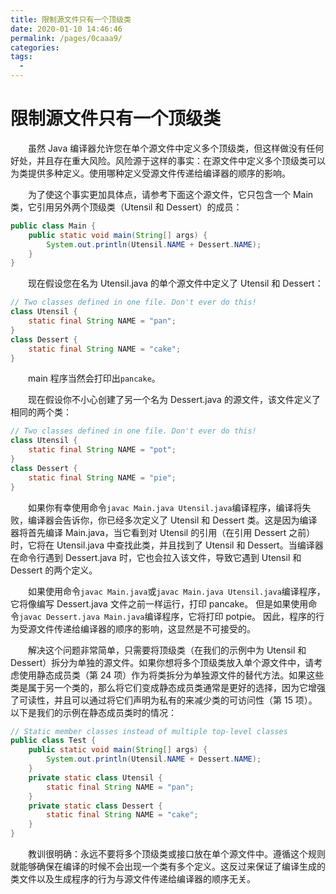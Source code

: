```yaml
---
title: 限制源文件只有一个顶级类
date: 2020-01-10 14:46:46
permalink: /pages/0caaa9/
categories:
tags:
  - 
---
```

# 限制源文件只有一个顶级类

&emsp;&emsp;虽然 Java 编译器允许您在单个源文件中定义多个顶级类，但这样做没有任何好处，并且存在重大风险。风险源于这样的事实：在源文件中定义多个顶级类可以为类提供多种定义。使用哪种定义受源文件传递给编译器的顺序的影响。

&emsp;&emsp;为了使这个事实更加具体点，请参考下面这个源文件，它只包含一个 Main 类，它引用另外两个顶级类（Utensil 和 Dessert）的成员：

```java
public class Main {
    public static void main(String[] args) {
        System.out.println(Utensil.NAME + Dessert.NAME);
    }
}
```

&emsp;&emsp;现在假设您在名为 Utensil.java 的单个源文件中定义了 Utensil 和 Dessert：

```java
// Two classes defined in one file. Don't ever do this!
class Utensil {
    static final String NAME = "pan";
}
class Dessert {
    static final String NAME = "cake";
}
```

&emsp;&emsp;main 程序当然会打印出`pancake`。

&emsp;&emsp;现在假设你不小心创建了另一个名为 Dessert.java 的源文件，该文件定义了相同的两个类：

```java
// Two classes defined in one file. Don't ever do this!
class Utensil {
    static final String NAME = "pot";
}
class Dessert {
    static final String NAME = "pie";
}
```

&emsp;&emsp;如果你有幸使用命令`javac Main.java Utensil.java`编译程序，编译将失败，编译器会告诉你，你已经多次定义了 Utensil 和 Dessert 类。这是因为编译器将首先编译 Main.java，当它看到对 Utensil 的引用（在引用 Dessert 之前）时，它将在 Utensil.java 中查找此类，并且找到了 Utensil 和 Dessert。当编译器在命令行遇到 Dessert.java 时，它也会拉入该文件，导致它遇到 Utensil 和 Dessert 的两个定义。

&emsp;&emsp;如果使用命令`javac Main.java`或`javac Main.java Utensil.java`编译程序，它将像编写 Dessert.java 文件之前一样运行，打印 pancake。 但是如果使用命令`javac Dessert.java Main.java`编译程序，它将打印 potpie。 因此，程序的行为受源文件传递给编译器的顺序的影响，这显然是不可接受的。

&emsp;&emsp;解决这个问题非常简单，只需要将顶级类（在我们的示例中为 Utensil 和 Dessert）拆分为单独的源文件。如果你想将多个顶级类放入单个源文件中，请考虑使用静态成员类（第 24 项）作为将类拆分为单独源文件的替代方法。如果这些类是属于另一个类的，那么将它们变成静态成员类通常是更好的选择，因为它增强了可读性，并且可以通过将它们声明为私有的来减少类的可访问性（第 15 项）。以下是我们的示例在静态成员类时的情况：

```java
// Static member classes instead of multiple top-level classes
public class Test {
    public static void main(String[] args) {
        System.out.println(Utensil.NAME + Dessert.NAME);
    }
    private static class Utensil {
        static final String NAME = "pan";
    }
    private static class Dessert {
        static final String NAME = "cake";
    }
}
```

&emsp;&emsp;教训很明确：永远不要将多个顶级类或接口放在单个源文件中。遵循这个规则就能够确保在编译的时候不会出现一个类有多个定义。这反过来保证了编译生成的类文件以及生成程序的行为与源文件传递给编译器的顺序无关。

